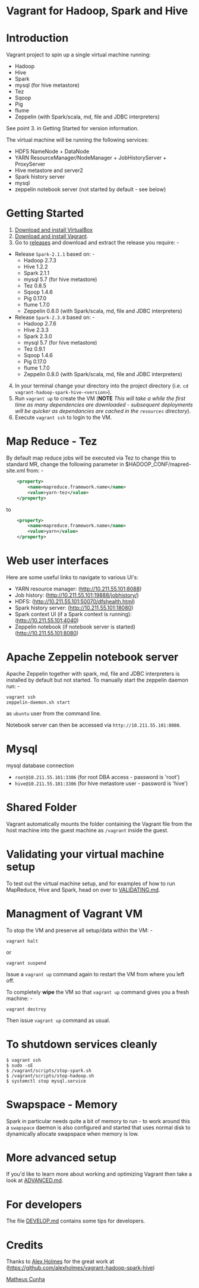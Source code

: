Vagrant for Hadoop, Spark and Hive
==================================

# Introduction

Vagrant project to spin up a single virtual machine running:

* Hadoop 
* Hive 
* Spark 
* mysql (for hive metastore)
* Tez 
* Sqoop 
* Pig 
* flume 
* Zeppelin (with Spark/scala, md, file and JDBC interpreters)

See point 3. in Getting Started for version information.

The virtual machine will be running the following services:

* HDFS NameNode + DataNode
* YARN ResourceManager/NodeManager + JobHistoryServer + ProxyServer
* Hive metastore and server2
* Spark history server
* mysql
* zeppelin notebook server (not started by default - see below)

# Getting Started

1. [Download and install VirtualBox](https://www.virtualbox.org/wiki/Downloads)
2. [Download and install Vagrant](http://www.vagrantup.com/downloads.html).
3. Go to [releases](https://github.com/martinprobson/vagrant-hadoop-hive-spark/releases) and download and extract the release you require: -
* Release `Spark-2.1.1` based on: -
    * Hadoop 2.7.3
    * Hive 1.2.2
    * Spark 2.1.1
    * mysql 5.7 (for hive metastore)
    * Tez 0.8.5
    * Sqoop 1.4.6
    * Pig 0.17.0
    * flume 1.7.0
    * Zeppelin 0.8.0 (with Spark/scala, md, file and JDBC interpreters)
* Release `Spark-2.3.0` based on: -
    * Hadoop 2.7.6
    * Hive 2.3.3
    * Spark 2.3.0
    * mysql 5.7 (for hive metastore)
    * Tez 0.9.1
    * Sqoop 1.4.6
    * Pig 0.17.0
    * flume 1.7.0
    * Zeppelin 0.8.0 (with Spark/scala, md, file and JDBC interpreters)
4. In your terminal change your directory into the project directory (i.e. `cd vagrant-hadoop-spark-hive-<version>`).
5. Run ```vagrant up``` to create the VM (**NOTE** *This will take a while the first time as many dependencies are downloaded - subsequent deployments will be quicker as dependancies are cached in the `resources` directory*).
6. Execute ```vagrant ssh``` to login to the VM.


# Map Reduce - Tez

By default map reduce jobs will be executed via Tez to change this to standard MR, change the following parameter in $HADOOP_CONF/mapred-site.xml from: -

```xml
    <property>
        <name>mapreduce.framework.name</name>
        <value>yarn-tez</value>
    </property>
```

to

```xml
    <property>
        <name>mapreduce.framework.name</name>
        <value>yarn</value>
    </property>
```

# Web user interfaces

Here are some useful links to navigate to various UI's:

* YARN resource manager:  (http://10.211.55.101:8088)
* Job history:  (http://10.211.55.101:19888/jobhistory/)
* HDFS: (http://10.211.55.101:50070/dfshealth.html)
* Spark history server: (http://10.211.55.101:18080)
* Spark context UI (if a Spark context is running): (http://10.211.55.101:4040)
* Zeppelin notebook (if notebook server is started) (http://10.211.55.101:8080)

# Apache Zeppelin notebook server

Apache Zeppelin together with spark, md, file and JDBC interpreters is installed by default but not
started. To manually start the zeppelin daemon run: -

```
vagrant ssh
zeppelin-daemon.sh start
```

as `ubuntu` user from the command line.


Notebook server can then be accessed via `http://10.211.55.101:8080`.

# Mysql

mysql database connection

* `root@10.211.55.101:3306` (for root DBA access - password is 'root')
* `hive@10.211.55.101:3306` (for hive metastore user - password is 'hive')

# Shared Folder

Vagrant automatically mounts the folder containing the Vagrant file from the host machine into
the guest machine as `/vagrant` inside the guest.


# Validating your virtual machine setup

To test out the virtual machine setup, and for examples of how to run
MapReduce, Hive and Spark, head on over to [VALIDATING.md](VALIDATING.md).


# Managment of Vagrant VM

To stop the VM and preserve all setup/data within the VM: -

```
vagrant halt
```

or

```
vagrant suspend
```

Issue a `vagrant up` command again to restart the VM from where you left off.

To completely **wipe** the VM so that `vagrant up` command gives you a fresh machine: -

```
vagrant destroy
```

Then issue `vagrant up` command as usual.

# To shutdown services cleanly

```
$ vagrant ssh
$ sudo -sE
$ /vagrant/scripts/stop-spark.sh
$ /vagrant/scripts/stop-hadoop.sh
$ systemctl stop mysql.service

```

# Swapspace - Memory

Spark in particular needs quite a bit of memory to run - to work around this a `swapspace` daemon is also configured and
started that uses normal disk to dynamically allocate swapspace when memory is low.

# More advanced setup

If you'd like to learn more about working and optimizing Vagrant then
take a look at [ADVANCED.md](ADVANCED.md).

# For developers

The file [DEVELOP.md](DEVELOP.md) contains some tips for developers.

# Credits

Thanks to [Alex Holmes](https://github.com/alexholmes) for the great work at
(https://github.com/alexholmes/vagrant-hadoop-spark-hive)

[Matheus Cunha](https://github.com/matheuscunha)
